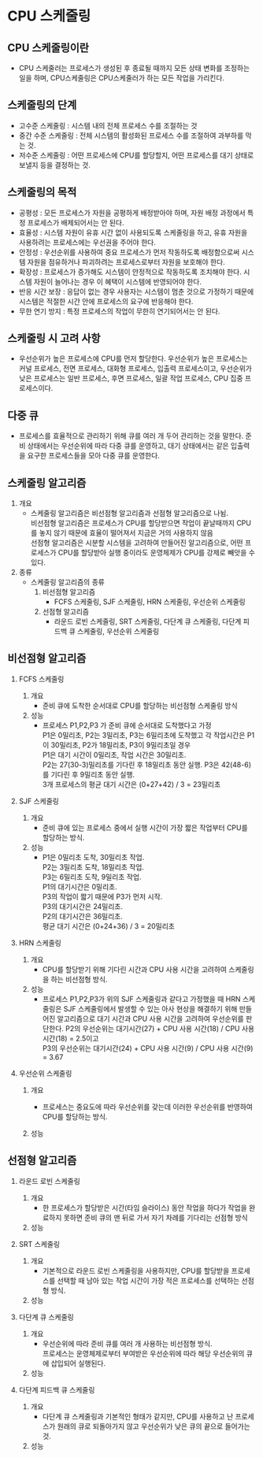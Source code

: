 # CPU 스케줄링

## CPU 스케줄링이란

- CPU 스케줄러는 프로세스가 생성된 후 종료될 때까지 모든 상태 변화를 조정하는 일을 하며, CPU스케줄링은 CPU스케줄러가 하는 모든 작업을 가리킨다.

## 스케줄링의 단계

- 고수준 스케줄링 : 시스템 내의 전체 프로세스 수를 조절하는 것
- 중간 수준 스케줄링 : 전체 시스템의 활성화된 프로세스 수를 조절하여 과부하를 막는 것.
- 저수준 스케줄링 : 어떤 프로세스에 CPU를 할당할지, 어떤 프로세스를 대기 상태로 보낼지 등을 결정하는 것.

## 스케줄링의 목적

- 공평성 : 모든 프로세스가 자원을 공평하게 배정받아야 하며, 자원 배정 과정에서 특정 프로세스가 배제되어서는 안 된다.
- 효율성 : 시스템 자원이 유휴 시간 없이 사용되도록 스케줄링을 하고, 유휴 자원을 사용하려는 프로세스에는 우선권을 주어야 한다.
- 안정성 : 우선순위를 사용하여 중요 프로세스가 먼저 작동하도록 배정함으로써 시스템 자원을 점유하거나 파괴하려는 프로세스로부터 자원을 보호해야 한다.
- 확장성 : 프로세스가 증가해도 시스템이 안정적으로 작동하도록 조치해야 한다. 시스템 자원이 늘어나는 경우 이 혜택이 시스템에 반영되어야 한다.
- 반응 시간 보장 : 응답이 없는 경우 사용자는 시스템이 멈춘 것으로 가정하기 때문에 시스템은 적절한 시간 안에 프로세스의 요구에 반응해야 한다.
- 무한 연기 방지 : 특정 프로세스의 작업이 무한히 연기되어서는 안 된다.

## 스케줄링 시 고려 사항

- 우선순위가 높은 프로세스에 CPU를 먼저 할당한다. 우선순위가 높은 프로세스는 커널 프로세스, 전면 프로세스, 대화형 프로세스, 입출력 프로세스이고, 우선순위가 낮은 프로세스는 일반 프로세스, 후면 프로세스, 일괄 작업 프로세스, CPU 집중 프로세스이다.

## 다중 큐

- 프로세스를 효율적으로 관리하기 위해 큐를 여러 개 두어 관리하는 것을 말한다. 준비 상태에서는 우선순위에 따라 다중 큐를 운영하고, 대기 상태에서는 같은 입출력을 요구한 프로세스들을 모아 다중 큐를 운영한다.

## 스케줄링 알고리즘

1. 개요
   - 스케줄링 알고리즘은 비선점형 알고리즘과 선점형 알고리즘으로 나뉨.  
     비선점형 알고리즘은 프로세스가 CPU를 할당받으면 작업이 끝날때까지 CPU를 놓지 않기 때문에 효율이 떨어져서 지금은 거의 사용하지 않음  
     선점형 알고리즘은 시분할 시스템을 고려하여 만들어진 알고리즘으로, 어떤 프로세스가 CPU를 할당받아 실행 중이라도 운영체제가 CPU를 강제로 빼앗을 수 있다.
2. 종류
   - 스케줄링 알고리즘의 종류
     1. 비선점형 알고리즘
        - FCFS 스케줄링, SJF 스케줄링, HRN 스케줄링, 우선순위 스케줄링
     2. 선점형 알고리즘
        - 라운드 로빈 스케줄링, SRT 스케줄링, 다단계 큐 스케줄링, 다단계 피드백 큐 스케줄링, 우선순위 스케줄링

## 비선점형 알고리즘

1. FCFS 스케줄링

   1. 개요
      - 준비 큐에 도착한 순서대로 CPU를 할당하는 비선점형 스케줄링 방식
   2. 성능
      - 프로세스 P1,P2,P3 가 준비 큐에 순서대로 도착했다고 가정  
        P1은 0밀리초, P2는 3밀리초, P3는 6밀리초에 도착했고 각 작업시간은 P1이 30밀리초, P2가 18밀리초, P3이 9밀리초일 경우  
        P1은 대기 시간이 0밀리초, 작업 시간은 30밀리초.  
        P2는 27(30-3)밀리초를 기다린 후 18밀리초 동안 실행.
        P3은 42(48-6)를 기다린 후 9밀리초 동안 실행.  
        3개 프로세스의 평균 대기 시간은 (0+27+42) / 3 = 23밀리초

2. SJF 스케줄링

   1. 개요
      - 준비 큐에 있는 프로세스 중에서 실행 시간이 가장 짧은 작업부터 CPU를 할당하는 방식.
   2. 성능
      - P1은 0밀리초 도착, 30밀리초 작업.  
        P2는 3밀리초 도착, 18밀리초 작업.  
        P3는 6밀리초 도착, 9밀리초 작업.  
        P1의 대기시간은 0밀리초.  
        P3의 작업이 짧기 때문에 P3가 먼저 시작.  
        P3의 대기시간은 24밀리초.  
        P2의 대기시간은 36밀리초.  
        평균 대기 시간은 (0+24+36) / 3 = 20밀리초

3. HRN 스케줄링

   1. 개요
      - CPU를 할당받기 위해 기다린 시간과 CPU 사용 시간을 고려하여 스케줄링을 하는 비선점형 방식.
   2. 성능
      - 프로세스 P1,P2,P3가 위의 SJF 스케줄링과 같다고 가정했을 때 HRN 스케줄링은 SJF 스케줄링에서 발생할 수 있는 아사 현상을 해결하기 위해 만들어진 알고리즘으로 대기 시간과 CPU 사용 시간을 고려하여 우선순위를 판단한다.
        P2의 우선순위는 대기시간(27) + CPU 사용 시간(18) / CPU 사용 시간(18) = 2.5이고  
        P3의 우선순위는 대기시간(24) + CPU 사용 시간(9) / CPU 사용 시간(9) = 3.67

4. 우선순위 스케줄링

   1. 개요

      - 프로세스는 중요도에 따라 우선순위를 갖는데 이러한 우선순위를 반영하여 CPU를 할당하는 방식.

   2. 성능

## 선점형 알고리즘

1. 라운드 로빈 스케줄링

   1. 개요
      - 한 프로세스가 할당받은 시간(타임 슬라이스) 동안 작업을 하다가 작업을 완료하지 못하면 준비 큐의 맨 뒤로 가서 자기 차례를 기다리는 선점형 방식
   2. 성능

2. SRT 스케줄링

   1. 개요
      - 기본적으로 라운드 로빈 스케줄링을 사용하지만, CPU를 할당받을 프로세스를 선택할 때 남아 있는 작업 시간이 가장 적은 프로세스를 선택하는 선점형 방식.
   2. 성능

3. 다단계 큐 스케줄링

   1. 개요
      - 우선순위에 따라 준비 큐를 여러 개 사용하는 비선점형 방식.  
        프로세스는 운영체제로부터 부여받은 우선순위에 따라 해당 우선순위의 큐에 삽입되어 실행된다.
   2. 성능

4. 다단계 피드백 큐 스케줄링
   1. 개요
      - 다단계 큐 스케줄링과 기본적인 형태가 같지만, CPU를 사용하고 난 프로세스가 원래의 큐로 되돌아가지 않고 우선순위가 낮은 큐의 끝으로 들어가는 것.
   2. 성능
